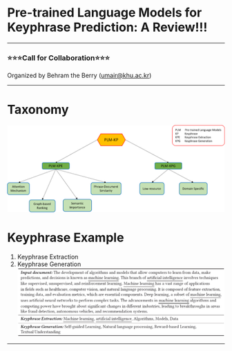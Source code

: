 # Pre-trained Language Models for Keyphrase Prediction: A Review!!!
---
### ⭐️⭐️⭐️Call for Collaboration⭐️⭐️⭐️
Organized by Behram the Berry (umair@khu.ac.kr)
***
# Taxonomy
![Main Taxonomy](https://github.com/BehramtheBerry/PLM-KP_Survey/blob/main/Main_Taxo.png)
# Keyphrase Example
1. Keyphrase Extraction
2. Keyphrase Generation
![Keyphrase Example](https://github.com/BehramtheBerry/PLM-KP_Survey/blob/main/Keyphrase_Example.png)
***


